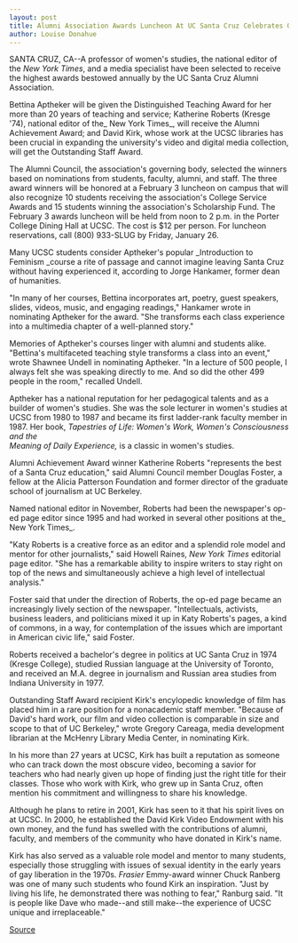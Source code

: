 ```yaml
---
layout: post
title: Alumni Association Awards Luncheon At UC Santa Cruz Celebrates Outstanding Alumni, Faculty, Staff, And Students
author: Louise Donahue
---
```


SANTA CRUZ, CA--A professor of women's studies, the national editor of the _New York Times_, and a media specialist have been selected to receive the highest awards bestowed annually by the UC Santa Cruz Alumni Association.

Bettina Aptheker will be given the Distinguished Teaching Award for her more than 20 years of teaching and service; Katherine Roberts (Kresge '74), national editor of the_ New York Times_, will receive the Alumni Achievement Award; and David Kirk, whose work at the UCSC libraries has been crucial in expanding the university's video and digital media collection, will get the Outstanding Staff Award.

The Alumni Council, the association's governing body, selected the winners based on nominations from students, faculty, alumni, and staff. The three award winners will be honored at a February 3 luncheon on campus that will also recognize 10 students receiving the association's College Service Awards and 15 students winning the association's Scholarship Fund. The February 3 awards luncheon will be held from noon to 2 p.m. in the Porter College Dining Hall at UCSC. The cost is $12 per person. For luncheon reservations, call (800) 933-SLUG by Friday, January 26.

Many UCSC students consider Aptheker's popular _Introduction to Feminism _course a rite of passage and cannot imagine leaving Santa Cruz without having experienced it, according to Jorge Hankamer, former dean of humanities.

"In many of her courses, Bettina incorporates art, poetry, guest speakers, slides, videos, music, and engaging readings," Hankamer wrote in nominating Aptheker for the award. "She transforms each class experience into a multimedia chapter of a well-planned story."

Memories of Aptheker's courses linger with alumni and students alike. "Bettina's multifaceted teaching style transforms a class into an event," wrote Shawnee Undell in nominating Aptheker. "In a lecture of 500 people, I always felt she was speaking directly to me. And so did the other 499 people in the room," recalled Undell.

Aptheker has a national reputation for her pedagogical talents and as a builder of women's studies. She was the sole lecturer in women's studies at UCSC from 1980 to 1987 and became its first ladder-rank faculty member in 1987. Her book, _Tapestries of Life: Women's Work, Women's Consciousness and the   
Meaning of Daily Experience,_ is a classic in women's studies.

Alumni Achievement Award winner Katherine Roberts "represents the best of a Santa Cruz education," said Alumni Council member Douglas Foster, a fellow at the Alicia Patterson Foundation and former director of the graduate school of journalism at UC Berkeley.

Named national editor in November, Roberts had been the newspaper's op-ed page editor since 1995 and had worked in several other positions at the_ New York Times_.

"Katy Roberts is a creative force as an editor and a splendid role model and mentor for other journalists," said Howell Raines, _New York Times_ editorial page editor. "She has a remarkable ability to inspire writers to stay right on top of the news and simultaneously achieve a high level of intellectual analysis."

Foster said that under the direction of Roberts, the op-ed page became an increasingly lively section of the newspaper. "Intellectuals, activists, business leaders, and politicians mixed it up in Katy Roberts's pages, a kind of commons, in a way, for contemplation of the issues which are important in American civic life," said Foster.

Roberts received a bachelor's degree in politics at UC Santa Cruz in 1974 (Kresge College), studied Russian language at the University of Toronto, and received an M.A. degree in journalism and Russian area studies from Indiana University in 1977.

Outstanding Staff Award recipient Kirk's encylopedic knowledge of film has placed him in a rare position for a nonacademic staff member. "Because of David's hard work, our film and video collection is comparable in size and scope to that of UC Berkeley," wrote Gregory Careaga, media development librarian at the McHenry Library Media Center, in nominating Kirk.

In his more than 27 years at UCSC, Kirk has built a reputation as someone who can track down the most obscure video, becoming a savior for teachers who had nearly given up hope of finding just the right title for their classes. Those who work with Kirk, who grew up in Santa Cruz, often mention his commitment and willingness to share his knowledge.

Although he plans to retire in 2001, Kirk has seen to it that his spirit lives on at UCSC. In 2000, he established the David Kirk Video Endowment with his own money, and the fund has swelled with the contributions of alumni, faculty, and members of the community who have donated in Kirk's name.

Kirk has also served as a valuable role model and mentor to many students, especially those struggling with issues of sexual identity in the early years of gay liberation in the 1970s. _Frasier_ Emmy-award winner Chuck Ranberg was one of many such students who found Kirk an inspiration. "Just by living his life, he demonstrated there was nothing to fear," Ranburg said. "It is people like Dave who made--and still make--the experience of UCSC unique and irreplaceable."

[Source](http://www1.ucsc.edu/news_events/press_releases/archive/00-01/01-01/alumni.html "Permalink to UCSC Press Release:Alumni Association awards")
